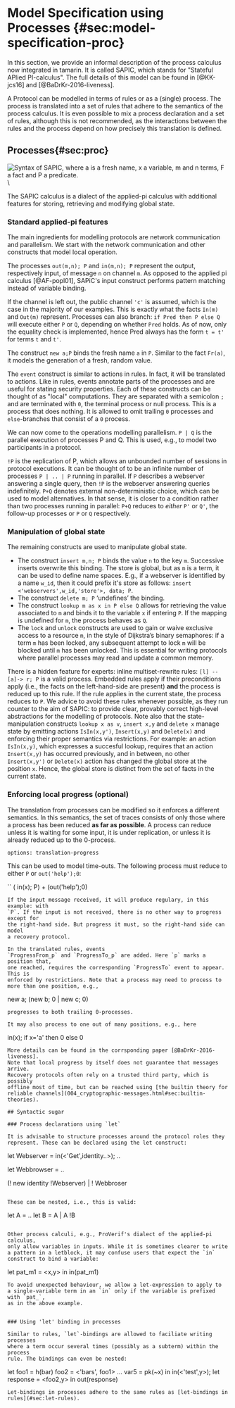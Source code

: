 
Model Specification using Processes {#sec:model-specification-proc} 
===================

In this section, we provide an informal description of the process calculus now
integrated in tamarin. It is called SAPIC, which stands for "Stateful APlied
PI-calculus".
The full details of this model can be found
in [@KK-jcs16] and [@BaDrKr-2016-liveness].


A Protocol can be modelled in terms of rules or as a (single) process. The
process is translated into a set of rules that adhere to the semantics of the
process calculus.  It is even possible to mix a process declaration and a set
of rules, although this is not recommended, as the interactions between the
rules and the process depend on how precisely this translation is defined.

Processes{#sec:proc}
-----

![Syntax of SAPIC, where a is a fresh name, x a variable, m and n terms,
F a fact and P a predicate.](../images/sapic-overview.png)\

The SAPIC calculus is a dialect of the applied-pi calculus with additional
features for storing, retrieving and modifying global state. 

### Standard applied-pi features

The main ingredients for modelling protocols are network communication and
parallelism. We start with the network communication and other constructs that
model local operation. 

The processes `out(m,n); P` and `in(m,n); P` represent the output, respectively
input, of message `n` on channel `m`. As opposed to the applied pi calculus
[@AF-popl01], SAPiC's input construct performs pattern matching instead of
variable binding. 

<!--
TODO example here
--> 

If the channel is left out, the public channel `'c'` is assumed, which is the
case in the majority of our examples. This is exactly what the facts `In(m)` and
`Out(m)` represent. Processes can also branch: 
`if Pred then P else Q` will execute either `P` or `Q`, depending on whether `Pred` holds.
As of now, only the equality check is implemented, hence Pred always has the
form `t = t'` for terms `t` and `t'`.

The construct `new a;P` binds the fresh name `a` in `P`. Similar to the fact
`Fr(a)`, it models the generation of a fresh, random value.

The `event` construct is similar to actions in rules. In fact, it will be translated
to actions. Like in rules, events  annotate parts of the processes and are
useful for stating security properties. Each of these constructs can be thought
of as "local" computations. They are separated with a semicolon `;` and are terminated with
`0`,  the terminal process or null process. This is a process that does nothing.
It is allowed to omit trailing `0` processes and `else`-branches that consist of a `0` process. 

We can now come to the operations modelling parallelism. 
`P | Q` is the parallel execution of processes
P and Q. This is used, e.g., to model two participants in a protocol.

`!P` is the replication of P, which allows an unbounded number of sessions in
protocol executions. It can be thought of to be an infinite number of processes
`P | .. | P` running in parallel. If `P` describes a webserver answering
a single query, then `!P` is the webserver answering queries indefinitely. 
`P+Q` denotes external non-deterministic choice, which can be used to model
alternatives. In that sense, it is closer to a condition rather than two
processes running in parallel: `P+Q` reduces to 
*either* `P'` or `Q'`, the follow-up processes or `P` or `Q` respectively.


### Manipulation of global state

The remaining constructs are used to manipulate global state. 

- The construct `insert m,n; P` binds the value `n` to the key `m`. Successive
  inserts overwrite this binding. The store is global, but as `m` is a term, it
  can be used to define name spaces. E.g., if a webserver is identified by
  a name `w_id`, then it could prefix it's store as follows:
  `insert <'webservers',w_id,'store'>, data; P`. 
- The construct `delete m; P` ‘undefines’ the binding.
- The construct `lookup m as x in P else Q` allows for retrieving the value associated to `m` and binds it to the variable `x` if entering `P`. If the mapping is undefined for `m`, the process behaves as `Q`. 
- The `lock` and `unlock` constructs are used to gain or waive exclusive access
  to a resource `m`, in the style of Dijkstra’s binary semaphores: if a term
  `m` has been locked, any subsequent attempt to lock `m` will be blocked until
  `m` has been unlocked. This is essential for writing protocols where parallel
  processes may read and update a common memory.

There is a hidden feature for experts: inline multiset-rewrite rules:  `[l]
--[a]-> r; P` is a valid process. Embedded rules apply if their preconditions
apply (i.e., the facts on the left-hand-side are present) **and** the process
is reduced up to this rule.  If the rule applies in the current state, the
process reduces to `P`.  We advice to avoid these rules whenever possible, as
they run counter to the aim of SAPIC: to provide clear, provably correct
high-level abstractions for the modelling of protocols.
Note also that the state-manipulation constructs `lookup x as v`, `insert x,y`
and `delete x` manage state by emitting actions `IsIn(x,y')`, `Insert(x,y)` and
`Delete(x)` and enforcing their proper semantics via restrictions. For example:
an action `IsIn(x,y)`, which expresses a succesful lookup, requires that
an action `Insert(x,y)` has occurred previously, and in between, no other
`Insert(x,y')` or `Delete(x)` action has changed the global store at the position `x`. Hence,
the global store is distinct from the set of facts in the current state.

### Enforcing local progress (optional)

The translation from processes can be modified so it enforces a different
semantics. In this semantics, the set of traces consists of only those where
a process has been reduced **as far as possible**. A process can reduce unless
it is waiting for some input, it is under replication, or unless it is already
reduced up to the 0-process. 

```
options: translation-progress
```

This can be used to model time-outs. The following process must reduce to either `P` or `out('help');0`:

``
( in(x); P) + (out('help');0)
```
If the input message received, it will produce regulary, in this example: with
`P`. If the input is not received, there is no other way to progress except for
the right-hand side. But progress it must, so the right-hand side can model
a recovery protocol.

In the translated rules, events
`ProgressFrom_p` and `ProgressTo_p` are added. Here `p` marks a position that,
one reached, requires the corresponding `ProgressTo` event to appear. This is
enforced by restrictions. Note that a process may need to process to more than one position, e.g., 

```
new a; (new b; 0 | new c; 0)
```
progresses to both trailing 0-processes.

It may also process to one out of many positions, e.g., here
```
in(x); if x='a' then 0 else 0
```
More details can be found in the corrsponding paper [@BaDrKr-2016-liveness].
Note that local progress by itself does not guarantee that messages arrive.
Recovery protocols often rely on a trusted third party, which is possibly
offline most of time, but can be reached using [the builtin theory for reliable channels](004_cryptographic-messages.html#sec:builtin-theories).

## Syntactic sugar

### Process declarations using `let`

It is advisable to structure processes around the protocol roles they
represent. These can be declared using the let construct:

```
let Webserver = in(<'Get',identity..>); ..

let Webbrowser = ..

(! new identity !Webserver) | ! Webbroser
```

These can be nested, i.e., this is valid:

```
let A = ..
let B = A | A
!B
```

Other process calculi, e.g., ProVerif's dialect of the applied-pi calculus,
only allow variables in inputs. While it is sometimes clearer to write
a pattern in a letblock, it may confuse users that expect the `in` construct to bind a variable:
```
let pat_m1 = <x,y> in
in(pat_m1)
```
To avoid unexpected behaviour, we allow a let-expression to apply to
a single-variable term in an `in` only if the variable is prefixed with `pat_`,
as in the above example.


### Using 'let' binding in processes

Similar to rules, `let`-bindings are allowed to faciliate writing processes
where a term occur several times (possibly as a subterm) within the process
rule. The bindings can even be nested:
```
let foo1 = h(bar)
    foo2 = <'bars', foo1>
    ...
    var5 = pk(~x)
		in
		in(<'test',y>); let response = <foo2,y> in out(response)
```
Let-bindings in processes adhere to the same rules as [let-bindings in
rules](#sec:let-rules).
